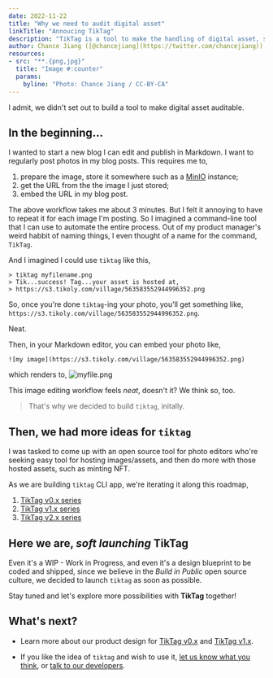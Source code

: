 ```yaml
---
date: 2022-11-22
title: "Why we need to audit digital asset"
linkTitle: "Annoucing TikTag"
description: "TikTag is a tool to make the handling of digital asset, such as photo, _auditable_."
author: Chance Jiang ([@chancejiang](https://twitter.com/chancejiang))
resources:
- src: "**.{png,jpg}"
  title: "Image #:counter"
  params:
    byline: "Photo: Chance Jiang / CC-BY-CA"
---
```


I admit, we didn't set out to build a tool to make digital asset auditable.

## In the beginning...

I wanted to start a new blog I can edit and publish in Markdown. I want to regularly post photos in my blog posts. This requires me to,

1. prepare the image, store it somewhere such as a [MinIO](https://min.io/) instance;
2. get the URL from the the image I just stored;
3. embed the URL in my blog post.

The above workflow takes me about 3 minutes. But I felt it annoying to have to repeat it for each image I'm posting. So I imagined a command-line tool that I can use to automate the entire process. Out of my product manager's weird habbit of naming things, I even thought of a name for the command, `TikTag`.

And I imagined I could use `tiktag` like this,
 ```
> tiktag myfilename.png
> Tik...success! Tag...your asset is hosted at,
> https://s3.tikoly.com/village/563583552944996352.png
```
So, once you're done `tiktag`-ing your photo, you'll get something like, `https://s3.tikoly.com/village/563583552944996352.png`.

Neat.

Then, in your Markdown editor, you can embed your photo like,
```
![my image](https://s3.tikoly.com/village/563583552944996352.png)
```
which renders to,
![myfile.png](https://s3.tikoly.com/village/563583552944996352.png)

This image editing workflow feels _neat_, doesn't it? We think so, too.

> That's why we decided to build `tiktag`, initally.

## Then, we had more ideas for `tiktag`

I was tasked to come up with an open source tool for photo editors who're seeking easy tool for hosting images/assets, and then do more with those hosted assets, such as minting NFT.

As we are building `tiktag` CLI app, we're iterating it along this roadmap,

1. [TikTag v0.x series](/blog/20221122/version-0.x-design/)
1. [TikTag v1.x series](/blog/20221123/version-1.x-design/)
1. [TikTag v2.x series](/blog/10101/version-2.x-design/)


## Here we are, _soft launching_ TikTag

Even it's a WIP - Work in Progress, and even it's a design blueprint to be coded and shipped, since we believe in the *Build in Public* open source culture, we decided to launch `tiktag` as soon as possible.

Stay tuned and let's explore more possibilities with **TikTag** together!

## What's next?

* Learn more about our product design for [TikTag v0.x](/blog/20221123/version-0.x-design/) and [TikTag v1.x](/blog/20221123/version-1.x-design/).

* If you like the idea of `tiktag` and wish to use it, [let us know what you think](https://github.com/tiktagus/tiktag/issues), or [talk to our developers](https://join.slack.com/t/tiktag/shared_invite/zt-1kdvg6uwx-xruL~AMhYGgd0QezP66~PA).

